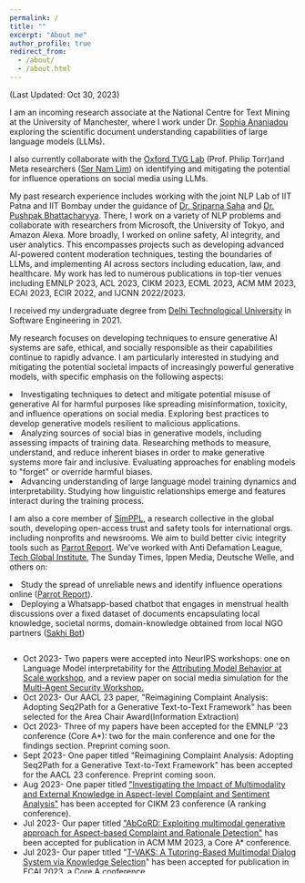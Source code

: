 ```yaml
---
permalink: /
title: ""
excerpt: "About me"
author_profile: true
redirect_from: 
  - /about/
  - /about.html
---
```

<p>(Last Updated: Oct 30, 2023)</p>

<p> I am an incoming research associate at the National Centre for Text Mining at the University of Manchester, where I work under Dr. <a href="https://scholar.google.com/citations?user=quhi-K0AAAAJ&hl=en">Sophia Ananiadou</a> exploring the scientific document understanding capabilities of large language models (LLMs).</p>

<p> I also currently collaborate with the <a href="http://www.robots.ox.ac.uk/~tvg/">Oxford TVG Lab</a> (Prof. Philip Torr)and Meta researchers (<a href="https://scholar.google.com/citations?user=HX0BfLYAAAAJ&hl=en">Ser Nam Lim</a>) on identifying and mitigating the potential for influence operations on social media using LLMs.</p>

<p>My past research experience includes working with the joint NLP Lab of IIT Patna and IIT Bombay under the guidance of <a href="https://www.iitp.ac.in/~sriparna/">Dr. Sriparna Saha</a> and <a href="https://scholar.google.co.in/citations?hl=en&user=vvg-pAkAAAAJ&view_op=list_works&sortby=pubdate">Dr. Pushpak Bhattacharyya</a>. There, I work on a variety of NLP problems and collaborate with researchers from Microsoft, the University of Tokyo, and Amazon Alexa. More broadly, I worked on online safety, AI integrity, and user analytics. This encompasses projects such as developing advanced AI-powered content moderation techniques, testing the boundaries of LLMs, and implementing AI across sectors including education, law, and healthcare. My work has led to numerous publications in top-tier venues including EMNLP 2023, ACL 2023, CIKM 2023, ECML 2023, ACM MM 2023, ECAI 2023, ECIR 2022, and IJCNN 2022/2023.
</p>

<p>I received my undergraduate degree from <a href="http://www.dtu.ac.in/">Delhi Technological University</a> in Software Engineering in 2021.</p>

<p><bold>My research focuses on developing techniques to ensure generative AI systems are safe, ethical, and socially responsible as their capabilities continue to rapidly advance. I am particularly interested in studying and mitigating the potential societal impacts of increasingly powerful generative models, with specific emphasis on the following aspects</bold>:
<li>Investigating techniques to detect and mitigate potential misuse of generative AI for harmful purposes like spreading misinformation, toxicity, and influence operations on social media. Exploring best practices to develop generative models resilient to malicious applications.</li>
<li>Analyzing sources of social bias in generative models, including assessing impacts of training data. Researching methods to measure, understand, and reduce inherent biases in order to make generative systems more fair and inclusive. Evaluating approaches for enabling models to "forget" or override harmful biases.</li>
<li>Advancing understanding of large language model training dynamics and interpretability. Studying how linguistic relationships emerge and features interact during the training process.</li><p>




<p>I am also a core member of <a href="https://simppl.org/">SimPPL</a>, a research collective in the global south, developing open-access trust and safety tools for international orgs. including nonprofits and newsrooms. We aim to build better civic integrity tools such as <a href="https://parrot.report/">Parrot Report</a>. We’ve worked with Anti Defamation League, <a href="https://techglobalinstitute.com/">Tech Global Institute</a>, The Sunday Times, Ippen Media, Deutsche Welle, and others on:
<li>Study the spread of unreliable news and identify influence operations online (<a href="https://parrot.report/">Parrot Report</a>).</li>
<li>Deploying a Whatsapp-based chatbot that engages in menstrual health discussions over a fixed dataset of documents encapsulating local knowledge, societal norms, domain-knowledge obtained from local NGO partners (<a href="https://sakhi.simppl.org/en">Sakhi Bot</a>)</li>
</p> 

<div style="float:left; width:100%; overflow-y: auto; height: 400px;">
<ul>

<li>Oct 2023- Two papers were accepted into NeurIPS workshops: one on Language Model interpretability for the <a href="https://attrib-workshop.cc/">Attributing Model Behavior at Scale workshop</a>, and a review paper on social media simulation for the <a href="http://masec.ai/">Multi-Agent Security Workshop.</a></li>

<li>Oct 2023- Our AACL 23 paper, "Reimagining Complaint Analysis: Adopting Seq2Path for a Generative Text-to-Text Framework" has been selected for the Area Chair Award(Information Extraction) </li>

<li>Oct 2023- Three of my papers have been accepted for the EMNLP '23 conference (Core A*): two for the main conference and one for the findings section. Preprint coming soon.</li>

<li>Sept 2023- One paper titled "Reimagining Complaint Analysis: Adopting Seq2Path for a Generative Text-to-Text Framework" has been accepted for the AACL 23 conference. Preprint coming soon.</li>

<li>Aug 2023- One paper titled <a href="https://dl.acm.org/doi/10.1145/3583780.3614937">"Investigating the Impact of Multimodality and External Knowledge in Aspect-level Complaint and Sentiment Analysis"</a> has been accepted for CIKM 23 conference (A ranking conference).</li>

<li>Jul 2023- Our paper titled <a href="https://dl.acm.org/doi/10.1145/3581783.3613776">"AbCoRD: Exploiting multimodal generative approach for Aspect-based Complaint and Rationale Detection"</a> has been accepted for publication in ACM MM 2023, a Core A* conference.</li>

<li>Jul 2023- Our paper titled "<a href="https://www.researchgate.net/publication/374324622_T-VAKS_A_Tutoring-Based_Multimodal_Dialog_System_via_Knowledge_Selection">T-VAKS: A Tutoring-Based Multimodal Dialog System via Knowledge Selection</a>" has been accepted for publication in ECAI 2023, a Core A conference. </li>

<li>Jul 2023- Our paper titled "<a href="https://www.cse.iitb.ac.in/~pb/papers/nle23-stereohate.pdf">StereoHate: Towards identifying Stereotypical Bias and Target group in Hate Speech Detection</a>" has been accepted into Natural Language Engineering Journal.</li>

<li>June 2023- One paper titled <a href="https://www.springerprofessional.de/aspect-based-complaint-and-cause-detection-a-multimodal-generati/26052040">Aspect-based Complaint and Cause Detection: A Multimodal Generative Framework with External Knowledge Infusion</a> has been accepted in ECML 23 conference (Core A) </li>
<li>May 2023- One paper titled <a href="https://aclanthology.org/2023.acl-long.404/">Peeking inside the black box: A Commonsense-aware Generative Framework for Explainable Complaint Detection</a> has been accepted into ACL 23 main conference (Core A*).</li>
<li>April 2023- One paper titled <a href="https://link.springer.com/chapter/10.1007/978-3-031-41682-8_9">“Explain Thyself Bully”: Sentiment Aided Cyberbullying Detection with Explanation</a> has been accepted into ICDAR 23 conference (Core A)</li>
</ul>
</div>
